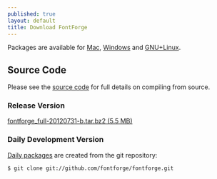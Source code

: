 ```yaml
---
published: true
layout: default
title: Download FontForge
---
```


Packages are available for [Mac](mac.html), [Windows](windows.html) and [GNU+Linux](gnulinux.html).

Source Code
------------------

Please see the [source code](source.html) for full details on compiling from source. 

### Release Version

[fontforge_full-20120731-b.tar.bz2 (5.5 MB)](http://sourceforge.net/projects/fontforge/files/latest/download)

### Daily Development Version

[Daily packages](https://build.opensuse.org/project/show?project=home%3Amonkeyiq%3Afontforge) are created from the git repository:

    $ git clone git://github.com/fontforge/fontforge.git
